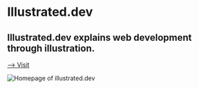 # Illustrated.dev

## Illustrated.dev explains web development through illustration.

[⟶ Visit](https://illustrated.dev/)

![Homepage of illustrated.dev](https://p-ZmFjNlQ.b3.n0.cdn.getcloudapp.com/items/X6uD9nEX/Illustrated.dev.png?v=b363070d4a1b254bc47de24d86b233b7)


